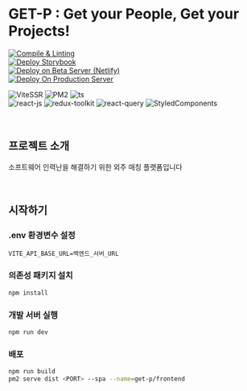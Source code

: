 # GET-P : Get your People, Get your Projects!


[![Compile & Linting](https://github.com/Principes-Artis-Mechanicae/get-p-frontend/actions/workflows/ci.yml/badge.svg)](https://github.com/Principes-Artis-Mechanicae/get-p-frontend/actions/workflows/ci.yml) <br/>
[![Deploy Storybook](https://github.com/Principes-Artis-Mechanicae/get-p-frontend/actions/workflows/storybook.yml/badge.svg)](https://github.com/Principes-Artis-Mechanicae/get-p-frontend/actions/workflows/storybook.yml) <br/>
[![Deploy on Beta Server (Netlify)](https://github.com/Principes-Artis-Mechanicae/get-p-frontend/actions/workflows/release.yml/badge.svg)](https://github.com/Principes-Artis-Mechanicae/get-p-frontend/actions/workflows/release.yml) <br/>
[![Deploy On Production Server](https://github.com/Principes-Artis-Mechanicae/get-p-frontend/actions/workflows/depoly.yml/badge.svg)](https://github.com/Principes-Artis-Mechanicae/get-p-frontend/actions/workflows/depoly.yml) <br/>

![ViteSSR](https://shields.io/badge/Vite_SSR-black?logo=vite&style=flat&color=512BD4)
![PM2](https://shields.io/badge/PM2-black?logo=pm2&style=flat&color=2B037A)
![ts](https://shields.io/badge/TypeScript-black?logo=typescript&style=flat&color=033963)
<br/>
![react-js](https://shields.io/badge/ReactJS-black?logo=react&style=flat&color=0086CA)
![redux-toolkit](https://shields.io/badge/Redux_Toolkit-black?logo=redux&style=flat&color=7648BA)
![react-query](https://shields.io/badge/Tanstack_Query-black?logo=reactquery&style=flat&color=720020)
![StyledComponents](https://shields.io/badge/Emotion_Styled-black?logo=styledcomponents&style=flat&color=202020)

<br/>

## 프로젝트 소개
소프트웨어 인력난을 해결하기 위한 외주 매칭 플랫폼입니다

<br/>

## 시작하기

### .env 환경변수 설정
```env
VITE_API_BASE_URL=백엔드_서버_URL
```

### 의존성 패키지 설치
```bash
npm install
```

### 개발 서버 실행
```bash
npm run dev
```

### 배포
```bash
npm run build
pm2 serve dist <PORT> --spa --name=get-p/frontend
```

